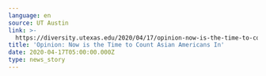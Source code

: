 ```yaml
---
language: en
source: UT Austin
link: >-
  https://diversity.utexas.edu/2020/04/17/opinion-now-is-the-time-to-count-asian-americans-in/
title: 'Opinion: Now is the Time to Count Asian Americans In'
date: 2020-04-17T05:00:00.000Z
type: news_story
---
```


